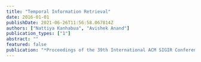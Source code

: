 ```yaml
---
title: "Temporal Information Retrieval"
date: 2016-01-01
publishDate: 2021-06-26T11:56:58.067814Z
authors: ["Nattiya Kanhabua", "Avishek Anand"]
publication_types: ["1"]
abstract: ""
featured: false
publication: "*Proceedings of the 39th International ACM SIGIR Conference on Research and Development in Information Retrieval*"
---
```



